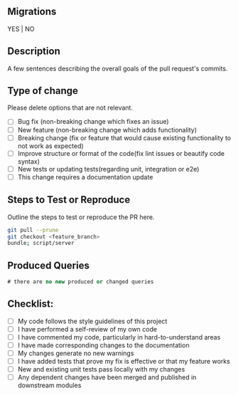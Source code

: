 ## Migrations

YES | NO

## Description

A few sentences describing the overall goals of the pull request's commits.

## Type of change

Please delete options that are not relevant.

- [ ] Bug fix (non-breaking change which fixes an issue)
- [ ] New feature (non-breaking change which adds functionality)
- [ ] Breaking change (fix or feature that would cause existing functionality to not work as expected)
- [ ] Improve structure or format of the code(fix lint issues or beautify code syntax)
- [ ] New tests or updating tests(regarding unit, integration or e2e)
- [ ] This change requires a documentation update

## Steps to Test or Reproduce

Outline the steps to test or reproduce the PR here.

```sh
git pull --prune
git checkout <feature_branch>
bundle; script/server
```

## Produced Queries

<!-- Add as sql command produced queries if new queries are added -->

```sql
# there are no new produced or changed queries
```

## Checklist:

- [ ] My code follows the style guidelines of this project
- [ ] I have performed a self-review of my own code
- [ ] I have commented my code, particularly in hard-to-understand areas
- [ ] I have made corresponding changes to the documentation
- [ ] My changes generate no new warnings
- [ ] I have added tests that prove my fix is effective or that my feature works
- [ ] New and existing unit tests pass locally with my changes
- [ ] Any dependent changes have been merged and published in downstream modules
